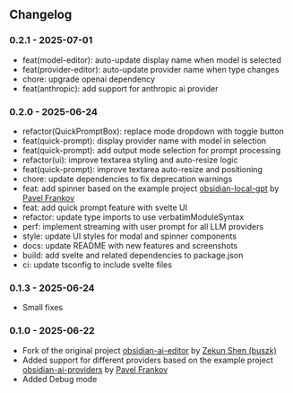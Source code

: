 ## Changelog

### 0.2.1 - 2025-07-01
- feat(model-editor): auto-update display name when model is selected
- feat(provider-editor): auto-update provider name when type changes
- chore: upgrade openai dependency
- feat(anthropic): add support for anthropic ai provider

### 0.2.0 - 2025-06-24
- refactor(QuickPromptBox): replace mode dropdown with toggle button
- feat(quick-prompt): display provider name with model in selection
- feat(quick-prompt): add output mode selection for prompt processing
- refactor(ui): improve textarea styling and auto-resize logic
- feat(quick-prompt): improve textarea auto-resize and positioning
- chore: update dependencies to fix deprecation warnings
- feat: add spinner based on the example project [obsidian-local-gpt](https://github.com/pfrankov/obsidian-local-gpt) by [Pavel Frankov](https://github.com/pfrankov) 
- feat: add quick prompt feature with svelte UI
- refactor: update type imports to use verbatimModuleSyntax
- perf: implement streaming with user prompt for all LLM providers
- style: update UI styles for modal and spinner components
- docs: update README with new features and screenshots
- build: add svelte and related dependencies to package.json
- ci: update tsconfig to include svelte files

### 0.1.3 - 2025-06-24
- Small fixes

### 0.1.0 - 2025-06-22
- Fork of the original project [obsidian-ai-editor](https://github.com/buszk/obsidian-ai-editor) by [Zekun Shen (buszk)](https://github.com/buszk)
- Added support for different providers based on the example project [obsidian-ai-providers](https://github.com/pfrankov/obsidian-ai-providers) by [Pavel Frankov](https://github.com/pfrankov)
- Added Debug mode
